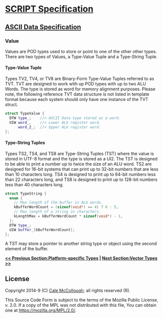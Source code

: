 # [SCRIPT Specification](../readme.md)

## [ASCII Data Specification](readme.md)

### Value

Values are POD types used to store or point to one of the other other types. There are two types of Values, a Type-Value Tuple and a Type-String Tuple.

#### Type-Value Tuple

Types TV2, TV4, or TV8  are Binary-Form Type-Value Tuples referred to as TVT. TVT are designed to work wtih up POD types with up to two ALU Words. The type is stored as word for memory alignment purposes. Please note, the following reference TVT data structure is not listed in template format because each system should only have one instance of the TVT struct.

```C++
struct TypeValue {
  DTW type_;    //< ASCII Data type stored as a word.
  UIW word_,    //< Lower ALU register word.
      word_2_;  //< Upper ALU register word.
};
```

#### Type-String Tuples

Types TS2, TS4, and TS8 are Type-String Tuples (TST) where the value is stored in UTF-8 format and the type is stored as a UI2. The TST is designed to be able to print a number up to twice the size of an ALU word. TS2 are designed for 16-bit systems that can print up to 32-bit numbers that are less than 10 characters long. TS4 is designed to print up to 64-bit numbers less than 22 characters long, and TS8 is designed to print up to 128-bit numbers less than 40 characters long.

```C++
struct TypeString {
  enum {
    // Max length of the buffer in ALU words.
    kBufferWordCount = (sizeof(void*) == 4) ? 6 : 5,
    // Max length of a string in characters.
    kLengthMax = kBufferWordCount * sizeof(void*) - 1,
  };
  DTW type_;
  UIW buffer_[kBufferWordCount];
};
```

A TST may store a pointer to another string type or object using the second element of the buffer.

**[<< Previous Section:Platform-specific Types](./platform_specific_pod_types.md) | [Next Section:Vector Types >>](./vector_types/readme.md)**

## License

Copyright 2014-9 (C) [Cale McCollough](https://calemccollough.github.io); all rights reserved (R).

This Source Code Form is subject to the terms of the Mozilla Public License, v. 2.0. If a copy of the MPL was not distributed with this file, You can obtain one at <https://mozilla.org/MPL/2.0/>.
